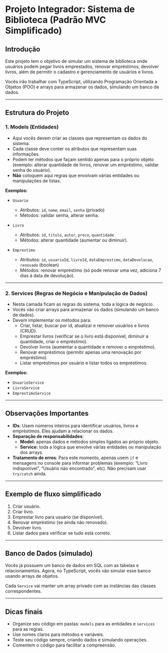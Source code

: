 # Projeto Integrador: Sistema de Biblioteca (Padrão MVC Simplificado)

## Introdução

Este projeto tem o objetivo de simular um sistema de biblioteca onde usuários podem pegar livros emprestados, renovar empréstimos, devolver livros, além de permitir o cadastro e gerenciamento de usuários e livros.

Vocês irão trabalhar com TypeScript, utilizando Programação Orientada a Objetos (POO) e arrays para armazenar os dados, simulando um banco de dados.

---

## Estrutura do Projeto

### 1. Models (Entidades)

- Aqui vocês devem criar as classes que representam os dados do sistema.
- Cada classe deve conter os atributos que representam suas informações.
- Podem ter métodos que façam sentido apenas para o próprio objeto (exemplo: alterar quantidade de livros, renovar um empréstimo, validar senha do usuário).
- **Não** coloquem aqui regras que envolvam várias entidades ou manipulações de listas.

**Exemplos:**

- `Usuario`
  - Atributos: `id`, `nome`, `email`, `senha` (privado)
  - Métodos: validar senha, alterar senha.

- `Livro`
  - Atributos: `id`, `titulo`, `autor`, `preco`, `quantidade`
  - Métodos: alterar quantidade (aumentar ou diminuir).

- `Emprestimo`
  - Atributos: `id`, `usuarioId`, `livroId`, `dataEmprestimo`, `dataDevolucao`, `renovado` (boolean)
  - Métodos: renovar empréstimo (só pode renovar uma vez, adiciona 7 dias à data de devolução).

---

### 2. Services (Regras de Negócio e Manipulação de Dados)

- Nesta camada ficam as regras do sistema, toda a lógica de negócio.
- Vocês vão criar arrays para armazenar os dados (simulando um banco de dados).
- Devem implementar os métodos para:
  - Criar, listar, buscar por id, atualizar e remover usuários e livros (CRUD).
  - Emprestar livros (verificar se o livro está disponível, diminuir a quantidade, criar o empréstimo).
  - Devolver livros (aumentar a quantidade e remover o empréstimo).
  - Renovar empréstimos (permitir apenas uma renovação por empréstimo).
  - Listar empréstimos por usuário e listar todos os empréstimos.

**Exemplos:**

- `UsuarioService`
- `LivroService`
- `EmprestimoService`

---

## Observações Importantes

- **IDs**: Usem números inteiros para identificar usuários, livros e empréstimos. Eles ajudam a relacionar os dados.
- **Separação de responsabilidades**: 
  - **Model:** apenas dados e métodos simples ligados ao próprio objeto.
  - **Service:** toda a lógica que envolve várias entidades ou manipulação dos arrays.
- **Tratamento de erros**: Para este momento, apenas usem `if` e mensagens no console para informar problemas (exemplo: “Livro indisponível”, “Usuário não encontrado”, etc). Não precisam usar `try/catch` ainda.

---

## Exemplo de fluxo simplificado

1. Criar usuário.
2. Criar livro.
3. Emprestar livro para usuário (se disponível).
4. Renovar empréstimo (se ainda não renovado).
5. Devolver livro.
6. Listar dados para verificar se tudo está correto.

---

## Banco de Dados (simulado)

Vocês já possuem um banco de dados em SQL com as tabelas e relacionamentos. Agora, no TypeScript, vocês vão simular esse banco usando arrays de objetos.

Cada `Service` vai manter um array privado com as instâncias das classes correspondentes.

---

## Dicas finais

- Organize seu código em pastas: `models` para as entidades e `services` para as regras.
- Use nomes claros para métodos e variáveis.
- Teste seu código sempre, criando dados e simulando operações.
- Comentem o código para facilitar a compreensão.
